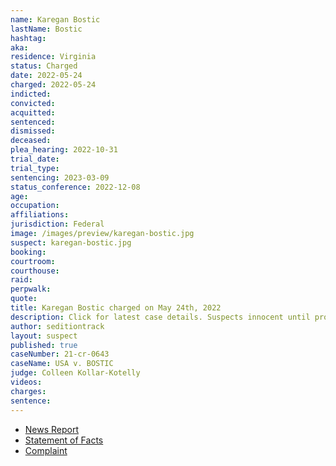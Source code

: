 ```yaml
---
name: Karegan Bostic
lastName: Bostic
hashtag:
aka:
residence: Virginia
status: Charged
date: 2022-05-24
charged: 2022-05-24
indicted:
convicted:
acquitted:
sentenced:
dismissed:
deceased:
plea_hearing: 2022-10-31
trial_date:
trial_type:
sentencing: 2023-03-09
status_conference: 2022-12-08
age:
occupation:
affiliations:
jurisdiction: Federal
image: /images/preview/karegan-bostic.jpg
suspect: karegan-bostic.jpg
booking:
courtroom:
courthouse:
raid:
perpwalk:
quote:
title: Karegan Bostic charged on May 24th, 2022
description: Click for latest case details. Suspects innocent until proven guilty.
author: seditiontrack
layout: suspect
published: true
caseNumber: 21-cr-0643
caseName: USA v. BOSTIC
judge: Colleen Kollar-Kotelly
videos:
charges:
sentence:
---
```

- [News Report](https://www.wtkr.com/news/third-member-of-local-family-charged-in-connection-to-riots-at-us-capitol)
- [Statement of Facts](https://www.justice.gov/usao-dc/case-multi-defendant/file/1509026/download)
- [Complaint](https://www.justice.gov/usao-dc/case-multi-defendant/file/1509031/download)
